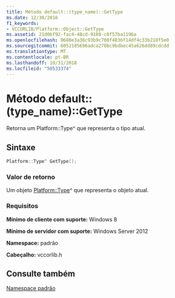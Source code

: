 ```yaml
---
title: Método default::(type_name)::GetType
ms.date: 12/30/2016
f1_keywords:
- VCCORLIB/Platform::Object::GetType
ms.assetid: 21d0bf92-fac4-48cd-9108-c6f57ba1196a
ms.openlocfilehash: 0688e3a36c93b9c708f4836f14df4c33b218f5e0
ms.sourcegitcommit: 6052185696adca270bc9bdbec45a626dd89cdcdd
ms.translationtype: MT
ms.contentlocale: pt-BR
ms.lasthandoff: 10/31/2018
ms.locfileid: "50533374"
---
```

# <a name="defaulttypenamegettype-method"></a>Método default::(type_name)::GetType

Retorna um Platform::Type^ que representa o tipo atual.

## <a name="syntax"></a>Sintaxe

```cpp
Platform::Type^ GetType();
```

### <a name="return-value"></a>Valor de retorno

Um objeto [Platform::Type](../cppcx/platform-type-class.md)^ que representa o objeto atual.

### <a name="requirements"></a>Requisitos

**Mínimo de cliente com suporte:** Windows 8

**Mínimo de servidor com suporte:** Windows Server 2012

**Namespace:** padrão

**Cabeçalho:** vccorlib.h

## <a name="see-also"></a>Consulte também

[Namespace padrão](../cppcx/default-namespace.md)